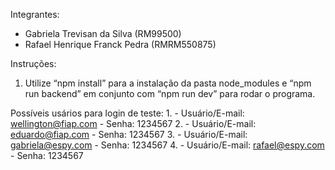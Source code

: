 Integrantes:
- Gabriela Trevisan da Silva (RM99500)
- Rafael Henrique Franck Pedra (RMRM550875)

Instruções:
1. Utilize “npm install” para a instalação da pasta node_modules e “npm run backend” em conjunto com “npm run dev” para rodar o programa.

Possíveis usários para login de teste:
1. 
    - Usuário/E-mail: wellington@fiap.com
    - Senha: 1234567
2. 
    - Usuário/E-mail: eduardo@fiap.com
    - Senha: 1234567
3. 
    - Usuário/E-mail: gabriela@espy.com
    - Senha: 1234567
4. 
    - Usuário/E-mail: rafael@espy.com
    - Senha: 1234567
